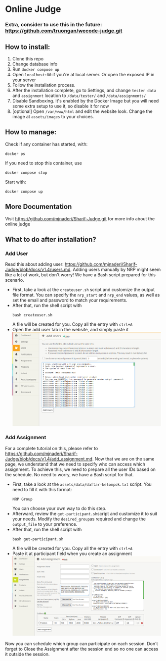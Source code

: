 # Online Judge
### Extra, consider to use this in the future: https://github.com/truongan/wecode-judge.git
## How to install:
1. Clone this repo
2. Change database info
3. Run ```docker compose up```
4. Open ```localhost:80``` if you're at local server. Or open the exposed IP in your server
5. Follow the installation process.
6. After the installation complete, go to Settings, and change ```tester data``` and ```assignment``` location to   ```/data/tester/``` and ```/data/assignments/```
7. Disable Sandboxing. It's enabled by the Docker Image but you will need some extra setup to use it, so disable it for now
8. [optional] Open ```/var/www/html``` and edit the website look. Change the image at ```assets/images``` to your choices. 

## How to manage:

Check if any container has started, with:

```
docker ps
```

If you need to stop this container, use 

```
docker compose stop
```

Start with:

```
docker compose up
```

## More Documentation

Visit https://github.com/mjnaderi/Sharif-Judge.git  for more info about the online judge

## What to do after installation?

### Add User
Read this about adding user: https://github.com/mjnaderi/Sharif-Judge/blob/docs/v1.4/users.md. Adding users manually by NRP might seem like a lot of work, but don't worry! We have a Bash script prepared for this scenario.

- First, take a look at the ```createuser.sh``` script and customize the output file format. You can specify the ```nrp_start``` and ```nrp_end``` values, as well as set the email and password to match your requirements.
- After that, run the shell script with 
    ```
    bash createuser.sh
    ```
    A file will be created for you. Copy all the entry with ```ctrl+A```
- Open the add user tab in the website, and simply paste it
![Paste it in the box](assets/img/addUser.png)


### Add Assignment
For a complete tutorial on this, please refer to https://github.com/mjnaderi/Sharif-Judge/blob/docs/v1.4/add_assignment.md. Now that we are on the same page, we understand that we need to specify who can access which assignment. To achieve this, we need to prepare all the user IDs based on the schedule. No need to worry, we have a Bash script for that.
- First, take a look at the ```assets/data/daftar-kelompok.txt``` script. You need to fill it with this format:
    ```
    NRP Group
    ``` 
    You can choose your own way to do this step.
- Afterward, review the ```get-participant.sh```script and customize it to suit your needs. Modify the ```desired_group```as required and change the ```output_file``` to your preference.
- After that, run the shell script with 
    ```
    bash get-participant.sh
    ```
    A file will be created for you. Copy all the entry with ```ctrl+A```
- Paste it at participant field when you create an assignment
![Paste it in the box](assets/img/participant.png)

Now you can schedule which group can participate on each session. Don't forget to Close the Assignment after the session end so no one can access it outside the session.
